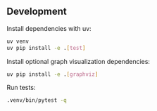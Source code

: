 ## Development

Install dependencies with uv:

```bash
uv venv
uv pip install -e .[test]
```

Install optional graph visualization dependencies:

```bash
uv pip install -e .[graphviz]
```

Run tests:

```bash
.venv/bin/pytest -q
```


